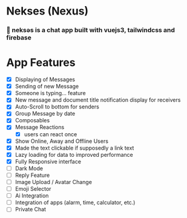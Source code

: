 # Nekses (Nexus)

### 🌌 neksəs is a chat app built with vuejs3, tailwindcss and firebase

# App Features

- [x] Displaying of Messages
- [x] Sending of new Message
- [x] Someone is typing... feature
- [x] New message and document title notification display for receivers
- [x] Auto-Scroll to bottom for senders
- [x] Group Message by date
- [x] Composables
- [x] Message Reactions
    - [x] users can react once
- [x] Show Online, Away and Offline Users
- [x] Made the text clickable if supposedly a link text
- [x] Lazy loading for data to improved performance
- [x] Fully Responsive interface
- [ ] Dark Mode
- [ ] Reply Feature
- [ ] Image Upload / Avatar Change
- [ ] Emoji Selector
- [ ] Ai Integration
- [ ] Integration of apps (alarm, time, calculator, etc.)
- [ ] Private Chat